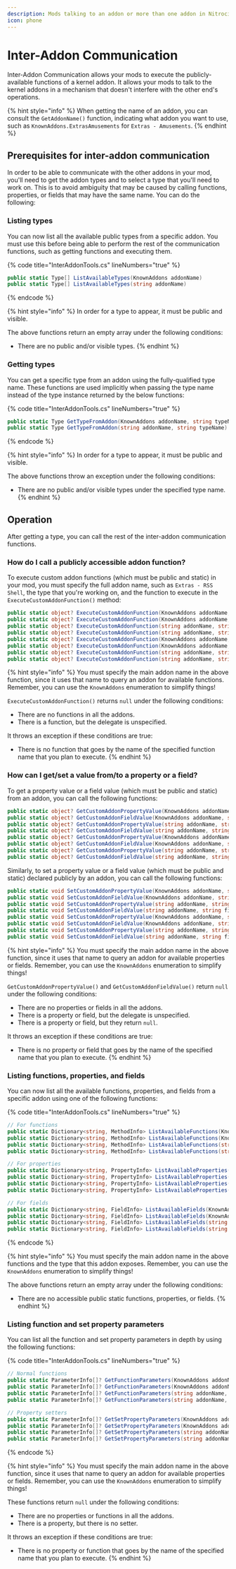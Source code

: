 ```yaml
---
description: Mods talking to an addon or more than one addon in Nitrocid
icon: phone
---
```


# Inter-Addon Communication

Inter-Addon Communication allows your mods to execute the publicly-available functions of a kernel addon. It allows your mods to talk to the kernel addons in a mechanism that doesn't interfere with the other end's operations.

{% hint style="info" %}
When getting the name of an addon, you can consult the `GetAddonName()` function, indicating what addon you want to use, such as `KnownAddons.ExtrasAmusements` for `Extras - Amusements`.
{% endhint %}

## Prerequisites for inter-addon communication

In order to be able to communicate with the other addons in your mod, you'll need to get the addon types and to select a type that you'll need to work on. This is to avoid ambiguity that may be caused by calling functions, properties, or fields that may have the same name. You can do the following:

### Listing types

You can now list all the available public types from a specific addon. You must use this before being able to perform the rest of the communication functions, such as getting functions and executing them.

{% code title="InterAddonTools.cs" lineNumbers="true" %}
```csharp
public static Type[] ListAvailableTypes(KnownAddons addonName)
public static Type[] ListAvailableTypes(string addonName)
```
{% endcode %}

{% hint style="info" %}
In order for a type to appear, it must be public and visible.

The above functions return an empty array under the following conditions:

* There are no public and/or visible types.
{% endhint %}

### Getting types

You can get a specific type from an addon using the fully-qualified type name. These functions are used implicitly when passing the type name instead of the type instance returned by the below functions:

{% code title="InterAddonTools.cs" lineNumbers="true" %}
```csharp
public static Type GetTypeFromAddon(KnownAddons addonName, string typeName)
public static Type GetTypeFromAddon(string addonName, string typeName)
```
{% endcode %}

{% hint style="info" %}
In order for a type to appear, it must be public and visible.

The above functions throw an exception under the following conditions:

* There are no public and/or visible types under the specified type name.
{% endhint %}

## Operation

After getting a type, you can call the rest of the inter-addon communication functions.

### How do I call a publicly accessible addon function?

To execute custom addon functions (which must be public and static) in your mod, you must specify the full addon name, such as `Extras - RSS Shell`, the type that you're working on, and the function to execute in the `ExecuteCustomAddonFunction()` method:

```csharp
public static object? ExecuteCustomAddonFunction(KnownAddons addonName, string functionName, string typeName)
public static object? ExecuteCustomAddonFunction(KnownAddons addonName, string functionName, string typeName, params object?[]? parameters)
public static object? ExecuteCustomAddonFunction(string addonName, string functionName, string typeName)
public static object? ExecuteCustomAddonFunction(string addonName, string functionName, string typeName, params object?[]? parameters)
public static object? ExecuteCustomAddonFunction(KnownAddons addonName, string functionName, Type type)
public static object? ExecuteCustomAddonFunction(KnownAddons addonName, string functionName, Type type, params object?[]? parameters)
public static object? ExecuteCustomAddonFunction(string addonName, string functionName, Type type)
public static object? ExecuteCustomAddonFunction(string addonName, string functionName, Type type, params object?[]? parameters)
```

{% hint style="info" %}
You must specify the main addon name in the above function, since it uses that name to query an addon for available functions. Remember, you can use the `KnownAddons` enumeration to simplify things!

`ExecuteCustomAddonFunction()` returns `null` under the following conditions:

* There are no functions in all the addons.
* There is a function, but the delegate is unspecified.

It throws an exception if these conditions are true:

* There is no function that goes by the name of the specified function name that you plan to execute.
{% endhint %}

### How can I get/set a value from/to a property or a field?

To get a property value or a field value (which must be public and static) from an addon, you can call the following functions:

```csharp
public static object? GetCustomAddonPropertyValue(KnownAddons addonName, string propertyName, string typeName)
public static object? GetCustomAddonFieldValue(KnownAddons addonName, string fieldName, string typeName)
public static object? GetCustomAddonPropertyValue(string addonName, string propertyName, string typeName)
public static object? GetCustomAddonFieldValue(string addonName, string fieldName, string typeName)
public static object? GetCustomAddonPropertyValue(KnownAddons addonName, string propertyName, Type type)
public static object? GetCustomAddonFieldValue(KnownAddons addonName, string fieldName, Type type)
public static object? GetCustomAddonPropertyValue(string addonName, string propertyName, Type type)
public static object? GetCustomAddonFieldValue(string addonName, string fieldName, Type type)
```

Similarly, to set a property value or a field value (which must be public and static) declared publicly by an addon, you can call the following functions:

```csharp
public static void SetCustomAddonPropertyValue(KnownAddons addonName, string propertyName, string typeName, object? value)
public static void SetCustomAddonFieldValue(KnownAddons addonName, string fieldName, string typeName, object? value)
public static void SetCustomAddonPropertyValue(string addonName, string propertyName, string typeName, object? value)
public static void SetCustomAddonFieldValue(string addonName, string fieldName, string typeName, object? value)
public static void SetCustomAddonPropertyValue(KnownAddons addonName, string propertyName, Type type, object? value)
public static void SetCustomAddonFieldValue(KnownAddons addonName, string fieldName, Type type, object? value)
public static void SetCustomAddonPropertyValue(string addonName, string propertyName, Type type, object? value)
public static void SetCustomAddonFieldValue(string addonName, string fieldName, Type type, object? value)
```

{% hint style="info" %}
You must specify the main addon name in the above function, since it uses that name to query an addon for available properties or fields. Remember, you can use the `KnownAddons` enumeration to simplify things!

`GetCustomAddonPropertyValue()` and `GetCustomAddonFieldValue()` return `null` under the following conditions:

* There are no properties or fields in all the addons.
* There is a property or field, but the delegate is unspecified.
* There is a property or field, but they return `null`.

It throws an exception if these conditions are true:

* There is no property or field that goes by the name of the specified name that you plan to execute.
{% endhint %}

### Listing functions, properties, and fields

You can now list all the available functions, properties, and fields from a specific addon using one of the following functions:

{% code title="InterAddonTools.cs" lineNumbers="true" %}
```csharp
// For functions
public static Dictionary<string, MethodInfo> ListAvailableFunctions(KnownAddons addonName, string typeName)
public static Dictionary<string, MethodInfo> ListAvailableFunctions(KnownAddons addonName, Type type)
public static Dictionary<string, MethodInfo> ListAvailableFunctions(string addonName, string typeName)
public static Dictionary<string, MethodInfo> ListAvailableFunctions(string addonName, Type type)

// For properties
public static Dictionary<string, PropertyInfo> ListAvailableProperties(KnownAddons addonName, string typeName)
public static Dictionary<string, PropertyInfo> ListAvailableProperties(KnownAddons addonName, Type type)
public static Dictionary<string, PropertyInfo> ListAvailableProperties(string addonName, string typeName)
public static Dictionary<string, PropertyInfo> ListAvailableProperties(string addonName, Type type)

// For fields
public static Dictionary<string, FieldInfo> ListAvailableFields(KnownAddons addonName, string typeName)
public static Dictionary<string, FieldInfo> ListAvailableFields(KnownAddons addonName, Type type)
public static Dictionary<string, FieldInfo> ListAvailableFields(string addonName, string typeName)
public static Dictionary<string, FieldInfo> ListAvailableFields(string addonName, Type type)
```
{% endcode %}

{% hint style="info" %}
You must specify the main addon name in the above functions and the type that this addon exposes. Remember, you can use the `KnownAddons` enumeration to simplify things!

The above functions return an empty array under the following conditions:

* There are no accessible public static functions, properties, or fields.
{% endhint %}

### Listing function and set property parameters

You can list all the function and set property parameters in depth by using the following functions:

{% code title="InterAddonTools.cs" lineNumbers="true" %}
```csharp
// Normal functions
public static ParameterInfo[]? GetFunctionParameters(KnownAddons addonName, string functionName, string typeName)
public static ParameterInfo[]? GetFunctionParameters(KnownAddons addonName, string functionName, Type type)
public static ParameterInfo[]? GetFunctionParameters(string addonName, string functionName, string typeName)
public static ParameterInfo[]? GetFunctionParameters(string addonName, string functionName, Type type)

// Property setters
public static ParameterInfo[]? GetSetPropertyParameters(KnownAddons addonName, string propertyName, string typeName)
public static ParameterInfo[]? GetSetPropertyParameters(KnownAddons addonName, string propertyName, Type type)
public static ParameterInfo[]? GetSetPropertyParameters(string addonName, string propertyName, string typeName)
public static ParameterInfo[]? GetSetPropertyParameters(string addonName, string propertyName, Type type)
```
{% endcode %}

{% hint style="info" %}
You must specify the main addon name in the above function, since it uses that name to query an addon for available properties or fields. Remember, you can use the `KnownAddons` enumeration to simplify things!

These functions return `null` under the following conditions:

* There are no properties or functions in all the addons.
* There is a property, but there is no setter.

It throws an exception if these conditions are true:

* There is no property or function that goes by the name of the specified name that you plan to execute.
{% endhint %}

